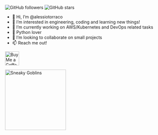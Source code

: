 ![GitHub followers](https://img.shields.io/github/followers/alessiotorraco?style=social)
![GitHub stars](https://img.shields.io/github/stars/alessiotorraco?style=social)
- 👋 Hi, I’m @alessiotorraco
- 👀 I’m interested in engineering, coding and learning new things!
- 🌱 I’m currently working on AWS/Kubernetes and DevOps related tasks
- 🐍 Python lover
- 💞️ I’m looking to collaborate on small projects
- 📫 Reach me out!

<!---
alessiotorraco/alessiotorraco is a ✨ special ✨ repository because its `README.md` (this file) appears on your GitHub profile.
You can click the Preview link to take a look at your changes.
--->

<a href='https://ko-fi.com/alessiotorraco' target='_blank'><img height='35' style='border:0px;height:46px;' src='https://az743702.vo.msecnd.net/cdn/kofi5.png?v=0' border='0' alt='Buy Me a Coffee at ko-fi.com'/>

<img src="https://camo.githubusercontent.com/0a0289dbb6bd93ffb6399899fb34e090d8b1124b1f17830f2c94f4ceab4e593e/68747470733a2f2f692e6962622e636f2f467852547a79432f536e65616b792d476f626c696e732e6a7067" alt="Sneaky Goblins" width="200"/>
